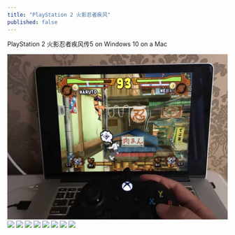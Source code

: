 ```yaml
---
title: "PlayStation 2 火影忍者疾风"
published: false
---
```

PlayStation 2 火影忍者疾风传5 on Windows 10 on a Mac

![](./1.jpg)
![](./2.jpg)
![](./3.jpg)
![](./4.jpg)
![](./5.jpg)
![](./6.jpg)
![](./7.jpg)
![](./8.jpg)
![](./9.jpg)
